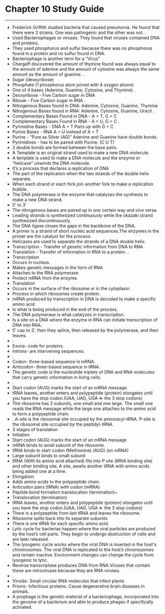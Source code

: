 # Chapter 10 Study Guide
---

- Frederick Griffith studied bacteria that caused pneumonia. He found that there were 2 strains. One was pathogenic and the other was not.
.
- Used Bacteriophages or viruses. They found that viruses contained DNA and proteins.
- They used phosphorus and sulfur because there was no phosphorus found in a protein and no sulfur found in DNA.
- Bacteriophage is another term for a “Virus”
- Chargaff discovered the amount of thymine found was always equal to the amount of adenine and the amount of cytosine was always the same amount as the amount of guanine.
.
- Sugar (deoxyribose)
- Phosphate (1 phosphorus atom joined with 4 oxygen atoms)
- One of 4 bases (Adenine, Guanine, Cytosine, and Thymine)
.
- Deoxyribose - Five Carbon sugar in DNA
- Ribose - Five Carbon sugar in RNA
.
- Nitrogenous Bases found in DNA: Adenine, Cytosine, Guanine, Thymine
- Nitrogenous Bases found in RNA: Adenine, Cytosine, Guanine, Uracil
.
- Complementary Bases Found in DNA - A = T, G = C
- Complementary Bases Found in RNA - A = U, G = C
.
- Pyrimidine Bases - DNA  A = T Pairs up with G = C
- Purine Bases - RNA  A = U instead of A = T
.
- Purine - “Pure as Silver (AG)” Adenine and Guanine have double bonds.
- Pyrimidines - has to be paired with Purine. (C U T)
- 2 double bonds are formed between the base pairs.
- A Template is an original strand used to make a new DNA molecule.
- A template is used to make a DNA molecule and the enzyme or “helicase” unwinds the DNA molecule.
- It’s a process that declares a replication of DNA
- The part of the replication when the two strands of the double helix separate.
- When each strand or each fork join another fork to make a replication bubble.
- The DNA polymerase is the enzyme that catalyzes the synthesis to make a new DNA strand.
- 5’ to 3’
- The nitrogenous bases are paired up in one certain way and vice versa.
- Leading strands is synthesized continuously while the okazaki strand synthesized discontinuously.
- The DNA ligase closes the gaps in the backbone of the DNA.
- A primer is a strand of short nucleic acid sequences.The enzymes in the primer are the catalyst for the process.
- Helicases are used to separate the strands of a DNA double helix.
- Transcription - Transfer of genetic information from DNA to RNA
- Translation - 	Transfer of information in RNA to a protein.
.
- Transcription
- Occurs in nucleus.
- Makes genetic messages in the form of RNA
- Attaches to the RNA polymerase.
- Protect mRNA from the enzyme.
- Translation
- Occurs in the surface of the ribosome or in the cytoplasm.
- Process in which ribosomes create protein. 
- mRNA produced by transcription in DNA is decoded to make a specific amino acid.
- Is what is being produced in the end of the process.
- The DNA polymerase is what catalyzes in transcription.
- Is a site on a DNA where the enzyme in RNA can initiate transcription of DNA into RNA.
- 5’ cap to 3’, then they splice, then released by the polymerase, and then leaves.
 - .
- Exons- code for proteins.
- Introns- are intervening sequences.
- .
- Codon- three-based sequence in mRNA.
- Anticodon- three-based sequence in tRNA.
 - The genetic code is the nucleotide triplets of DNA and RNA molecules that carry genetic information in living cells.
- .
- Start codon (AUG) marks the start of an mRNA message.
- tRNA leaves, another enters and polypeptide (protein) elongates until you have the stop codon.(UAA, UAG, UGA ⇐ the 3 stop codons)
 - The ribosome has 2 subunits, one small and one large. The small one reads the RNA message while the large one attaches to the amino acid to form a polypeptide chain.
- . A-site is the ribosomal site occupied by the aminoacyl-tRNA. P-site is the ribosomal site occupied by the peptidyl-tRNA.
 - 3 stages of translation
- Initiation
- Start codon (AUG) marks the start of an mRNA message
- mRNA binds to small subunit of the ribosome.
- tRNA binds to start codon (Methionine) (AUG) (on mRNA)
- Large subunit binds to small subunit
- tRNA (With its amino acid attached) fits into P site (tRNA binding site) and other binding site, A site, awaits another tRNA with amino acids being added one at a time.
- Elongation
- Adds amino acids to the polypeptide chain.
- Anticodon pairs (tRNA) with codon (mRNA)
- Peptide bond formation translocation (termination)~
- Translocation (termination)
- tRNA leaves, another enters and polypeptide (protein) elongates until you have the stop codon.(UAA, UAG, UGA ⇐ the 3 stop codons)
- There is a polypeptide from last tRNA and leaves the ribosome.
- Ribosome splits back into its separate subunits
- There is one tRNA for each specific amino acid.
- Lytic cycle for bacterias happen where the viral particles are produced by the host’s cell parts. They begin to undergo destruction of cells and are later released.
- The lysogenic cycle works where the viral DNA is inserted in the host's chromosomes. The viral DNA is replicated to the host’s chromosomes and remain inactive. Environment changes can change the cycle from lysogenic to lytic.
- Reverse transcriptase produces DNA from RNA.Viruses that contain these are retroviruses because they are RNA viruses.
- .
- Viroids- Small circular RNA molecules that infect plants
- Prions- Infectious proteins. Cause degenerative brain diseases in animals.
- A prophage is the genetic material of a bacteriophage, incorporated into the genome of a bacterium and able to produce phages if specifically activated.
